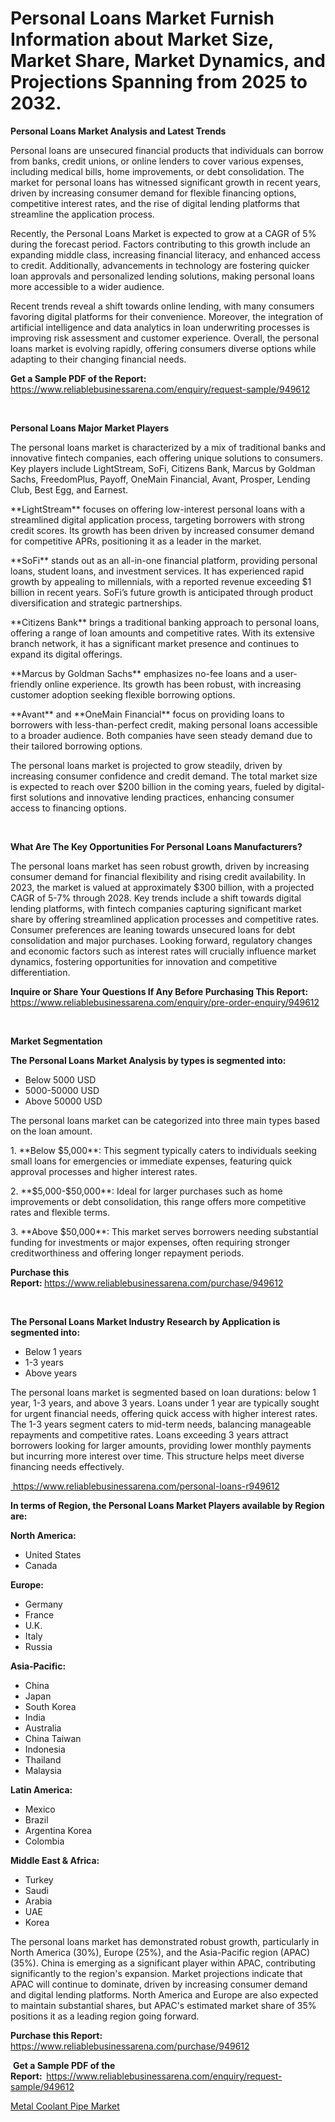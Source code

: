 <p><h1>Personal Loans Market Furnish Information about Market Size, Market Share, Market Dynamics, and Projections Spanning from 2025 to 2032.</h1></p><p><strong>Personal Loans Market Analysis and Latest Trends</strong></p>
<p><p>Personal loans are unsecured financial products that individuals can borrow from banks, credit unions, or online lenders to cover various expenses, including medical bills, home improvements, or debt consolidation. The market for personal loans has witnessed significant growth in recent years, driven by increasing consumer demand for flexible financing options, competitive interest rates, and the rise of digital lending platforms that streamline the application process.</p><p>Recently, the Personal Loans Market is expected to grow at a CAGR of 5% during the forecast period. Factors contributing to this growth include an expanding middle class, increasing financial literacy, and enhanced access to credit. Additionally, advancements in technology are fostering quicker loan approvals and personalized lending solutions, making personal loans more accessible to a wider audience. </p><p>Recent trends reveal a shift towards online lending, with many consumers favoring digital platforms for their convenience. Moreover, the integration of artificial intelligence and data analytics in loan underwriting processes is improving risk assessment and customer experience. Overall, the personal loans market is evolving rapidly, offering consumers diverse options while adapting to their changing financial needs.</p></p>
<p><strong>Get a Sample PDF of the Report:&nbsp;</strong> <a href="https://www.reliablebusinessarena.com/enquiry/request-sample/949612?utm_campaign=3021&utm_medium=2&utm_source=Github&utm_content=ia&utm_term=06032025&utm_id=personal-loans">https://www.reliablebusinessarena.com/enquiry/request-sample/949612</a></p>
<p>&nbsp;</p>
<p><strong>Personal Loans Major Market Players</strong></p>
<p><p>The personal loans market is characterized by a mix of traditional banks and innovative fintech companies, each offering unique solutions to consumers. Key players include LightStream, SoFi, Citizens Bank, Marcus by Goldman Sachs, FreedomPlus, Payoff, OneMain Financial, Avant, Prosper, Lending Club, Best Egg, and Earnest.</p><p>**LightStream** focuses on offering low-interest personal loans with a streamlined digital application process, targeting borrowers with strong credit scores. Its growth has been driven by increased consumer demand for competitive APRs, positioning it as a leader in the market.</p><p>**SoFi** stands out as an all-in-one financial platform, providing personal loans, student loans, and investment services. It has experienced rapid growth by appealing to millennials, with a reported revenue exceeding $1 billion in recent years. SoFi’s future growth is anticipated through product diversification and strategic partnerships.</p><p>**Citizens Bank** brings a traditional banking approach to personal loans, offering a range of loan amounts and competitive rates. With its extensive branch network, it has a significant market presence and continues to expand its digital offerings.</p><p>**Marcus by Goldman Sachs** emphasizes no-fee loans and a user-friendly online experience. Its growth has been robust, with increasing customer adoption seeking flexible borrowing options. </p><p>**Avant** and **OneMain Financial** focus on providing loans to borrowers with less-than-perfect credit, making personal loans accessible to a broader audience. Both companies have seen steady demand due to their tailored borrowing options.</p><p>The personal loans market is projected to grow steadily, driven by increasing consumer confidence and credit demand. The total market size is expected to reach over $200 billion in the coming years, fueled by digital-first solutions and innovative lending practices, enhancing consumer access to financing options.</p></p>
<p>&nbsp;</p>
<p><strong>What Are The Key Opportunities For Personal Loans Manufacturers?</strong></p>
<p><p>The personal loans market has seen robust growth, driven by increasing consumer demand for financial flexibility and rising credit availability. In 2023, the market is valued at approximately $300 billion, with a projected CAGR of 5-7% through 2028. Key trends include a shift towards digital lending platforms, with fintech companies capturing significant market share by offering streamlined application processes and competitive rates. Consumer preferences are leaning towards unsecured loans for debt consolidation and major purchases. Looking forward, regulatory changes and economic factors such as interest rates will crucially influence market dynamics, fostering opportunities for innovation and competitive differentiation.</p></p>
<p><strong>Inquire or Share Your Questions If Any Before Purchasing This Report:</strong> <a href="https://www.reliablebusinessarena.com/enquiry/pre-order-enquiry/949612?utm_campaign=3021&utm_medium=2&utm_source=Github&utm_content=ia&utm_term=06032025&utm_id=personal-loans">https://www.reliablebusinessarena.com/enquiry/pre-order-enquiry/949612</a></p>
<p>&nbsp;</p>
<p><strong>Market Segmentation</strong></p>
<p><strong>The Personal Loans Market Analysis by types is segmented into:</strong></p>
<p><ul><li>Below 5000 USD</li><li>5000-50000 USD</li><li>Above 50000 USD</li></ul></p>
<p><p>The personal loans market can be categorized into three main types based on the loan amount. </p><p>1. **Below $5,000**: This segment typically caters to individuals seeking small loans for emergencies or immediate expenses, featuring quick approval processes and higher interest rates.</p><p>2. **$5,000-$50,000**: Ideal for larger purchases such as home improvements or debt consolidation, this range offers more competitive rates and flexible terms.</p><p>3. **Above $50,000**: This market serves borrowers needing substantial funding for investments or major expenses, often requiring stronger creditworthiness and offering longer repayment periods.</p></p>
<p><strong>Purchase this Report:&nbsp;</strong><a href="https://www.reliablebusinessarena.com/purchase/949612?utm_campaign=3021&utm_medium=2&utm_source=Github&utm_content=ia&utm_term=06032025&utm_id=personal-loans">https://www.reliablebusinessarena.com/purchase/949612</a></p>
<p>&nbsp;</p>
<p><strong>The Personal Loans Market Industry Research by Application is segmented into:</strong></p>
<p><ul><li>Below 1 years</li><li>1-3 years</li><li>Above years</li></ul></p>
<p><p>The personal loans market is segmented based on loan durations: below 1 year, 1-3 years, and above 3 years. Loans under 1 year are typically sought for urgent financial needs, offering quick access with higher interest rates. The 1-3 years segment caters to mid-term needs, balancing manageable repayments and competitive rates. Loans exceeding 3 years attract borrowers looking for larger amounts, providing lower monthly payments but incurring more interest over time. This structure helps meet diverse financing needs effectively.</p></p>
<p><a href="https://www.reliablebusinessarena.com/personal-loans-r949612?utm_campaign=3021&utm_medium=2&utm_source=Github&utm_content=ia&utm_term=06032025&utm_id=personal-loans">&nbsp;https://www.reliablebusinessarena.com/personal-loans-r949612</a></p>
<p><strong>In terms of Region, the Personal Loans Market Players available by Region are:</strong></p>
<p>
    <p> <strong> North America: </strong>
        <ul>
            <li>United States</li>
            <li>Canada</li>
        </ul>
        </p> 
    <p> <strong> Europe: </strong>
        <ul>
            <li>Germany</li>
            <li>France</li>
            <li>U.K.</li>
            <li>Italy</li>
            <li>Russia</li>
        </ul>
        </p> 
    <p> <strong> Asia-Pacific: </strong>
        <ul>
            <li>China</li>
            <li>Japan</li>
            <li>South Korea</li>
            <li>India</li>
            <li>Australia</li>
            <li>China Taiwan</li>
            <li>Indonesia</li>
            <li>Thailand</li>
            <li>Malaysia</li>
        </ul>
        </p> 
    <p> <strong> Latin America: </strong>
        <ul>
            <li>Mexico</li>
            <li>Brazil</li>
            <li>Argentina Korea</li>
            <li>Colombia</li>
        </ul>
        </p> 
    <p> <strong> Middle East & Africa: </strong>
        <ul>
            <li>Turkey</li>
            <li>Saudi</li>
            <li>Arabia</li>
            <li>UAE</li>
            <li>Korea</li>
        </ul>
    </p>
    </p>
<p><p>The personal loans market has demonstrated robust growth, particularly in North America (30%), Europe (25%), and the Asia-Pacific region (APAC) (35%). China is emerging as a significant player within APAC, contributing significantly to the region's expansion. Market projections indicate that APAC will continue to dominate, driven by increasing consumer demand and digital lending platforms. North America and Europe are also expected to maintain substantial shares, but APAC's estimated market share of 35% positions it as a leading region going forward.</p></p>
<p><strong>Purchase this Report: </strong><a href="https://www.reliablebusinessarena.com/purchase/949612?utm_campaign=3021&utm_medium=2&utm_source=Github&utm_content=ia&utm_term=06032025&utm_id=personal-loans">https://www.reliablebusinessarena.com/purchase/949612</a></p>
<p>&nbsp;<strong>Get a Sample PDF of the Report:&nbsp;&nbsp;</strong><a href="https://www.reliablebusinessarena.com/enquiry/request-sample/949612?utm_campaign=3021&utm_medium=2&utm_source=Github&utm_content=ia&utm_term=06032025&utm_id=personal-loans">https://www.reliablebusinessarena.com/enquiry/request-sample/949612</a></p>
<p><strong></strong></p>
<p><p><a href="https://github.com/kaqiewan/Market-Research-Report-List-1/blob/main/metal-coolant-pipe-market.md?utm_campaign=3021&utm_medium=2&utm_source=Github&utm_content=ia&utm_term=06032025&utm_id=personal-loans">Metal Coolant Pipe Market</a></p></p>